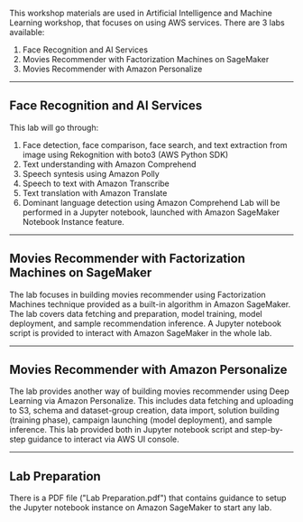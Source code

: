 This workshop materials are used in Artificial Intelligence and Machine Learning workshop, that focuses on using AWS services.
There are 3 labs available:
  1. Face Recognition and AI Services 
  2. Movies Recommender with Factorization Machines on SageMaker
  3. Movies Recommender with Amazon Personalize
 
----------------------------------------------------------------
Face Recognition and AI Services
----------------------------------------------------------------
This lab will go through:
  1. Face detection, face comparison, face search, and text extraction from image using Rekognition with boto3 (AWS Python SDK)
  2. Text understanding with Amazon Comprehend
  3. Speech syntesis using Amazon Polly
  4. Speech to text with Amazon Transcribe
  5. Text translation with Amazon Translate
  6. Dominant language detection using Amazon Comprehend
Lab will be performed in a Jupyter notebook, launched with Amazon SageMaker Notebook Instance feature.
  
----------------------------------------------------------------
Movies Recommender with Factorization Machines on SageMaker
----------------------------------------------------------------
The lab focuses in building movies recommender using Factorization Machines technique provided as a built-in algorithm in Amazon SageMaker.
The lab covers data fetching and preparation, model training, model deployment, and sample recommendation inference.
A Jupyter notebook script is provided to interact with Amazon SageMaker in the whole lab.

----------------------------------------------------------------
Movies Recommender with Amazon Personalize
----------------------------------------------------------------
The lab provides another way of building movies recommender using Deep Learning via Amazon Personalize.
This includes data fetching and uploading to S3, schema and dataset-group creation, data import, solution building (training phase), campaign launching (model deployment), and sample inference.
This lab provided both in Jupyter notebook script and step-by-step guidance to interact via AWS UI console.

----------------------------------------------------------------
Lab Preparation
----------------------------------------------------------------
There is a PDF file ("Lab Preparation.pdf") that contains guidance to setup the Jupyter notebook instance on Amazon SageMaker to start any lab.
